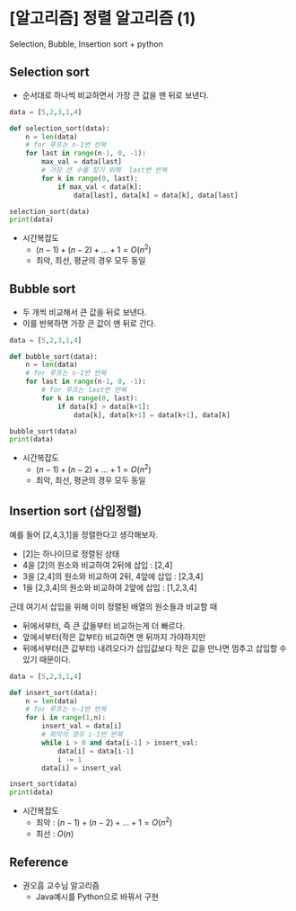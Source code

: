 # [알고리즘] 정렬 알고리즘 (1)


Selection, Bubble, Insertion sort + python

<!--more-->

## Selection sort
- 순서대로 하나씩 비교하면서 가장 큰 값을 맨 뒤로 보낸다.

```python
data = [5,2,3,1,4]

def selection_sort(data):
    n = len(data)
    # for 루프는 n-1번 반복
    for last in range(n-1, 0, -1): 
        max_val = data[last]
        # 가장 큰 수를 찾기 위해  last번 반복
        for k in range(0, last):        
            if max_val < data[k]: 
                data[last], data[k] = data[k], data[last]

selection_sort(data)
print(data)
```
- 시간복잡도
  - $(n-1)+(n-2)+...+1=O(n^2)$
  - 최악, 최선, 평균의 경우 모두 동일

## Bubble sort
- 두 개씩 비교해서 큰 값을 뒤로 보낸다.
- 이를 반복하면 가장 큰 값이 맨 뒤로 간다.

```python
data = [5,2,3,1,4]

def bubble_sort(data):
    n = len(data)
    # for 루프는 n-1번 반복
    for last in range(n-1, 0, -1): 
        # for 루프는 last번 반복
        for k in range(0, last):
            if data[k] > data[k+1]: 
                data[k], data[k+1] = data[k+1], data[k]

bubble_sort(data)
print(data)
```
- 시간복잡도
  - $(n-1)+(n-2)+...+1=O(n^2)$
  - 최악, 최선, 평균의 경우 모두 동일

## Insertion sort (삽입정렬)
예를 들어 [2,4,3,1]을 정렬한다고 생각해보자.
- [2]는 하나이므로 정렬된 상태
- 4을 [2]의 원소와 비교하여 2뒤에 삽입 : [2,4]
- 3을 [2,4]의 원소와 비교하여 2뒤, 4앞에 삽입 : [2,3,4]
- 1을 [2,3,4]의 원소와 비교하여 2앞에 삽입 : [1,2,3,4]

근데 여기서 삽입을 위해 이미 정렬된 배열의 원소들과 비교할 때
- 뒤에서부터, 즉 큰 값들부터 비교하는게 더 빠르다.
- 앞에서부터(작은 값부터) 비교하면 맨 뒤까지 가야하지만
- 뒤에서부터(큰 값부터) 내려오다가 삽입값보다 작은 값을 만나면 멈추고 삽입할 수 있기 때문이다.

```python
data = [5,2,3,1,4]

def insert_sort(data):
    n = len(data)
    # for 루프는 n-1번 반복
    for i in range(1,n): 
        insert_val = data[i]
        # 최악의 경우 i-1번 반복
        while i > 0 and data[i-1] > insert_val:
            data[i] = data[i-1]
            i -= 1
        data[i] = insert_val

insert_sort(data)
print(data)
```
- 시간복잡도
  - 최악 : $(n-1)+(n-2)+...+1=O(n^2)$
  - 최선 : $O(n)$

## Reference
- 권오흠 교수님 알고리즘
  - Java예시를 Python으로 바꿔서 구현
